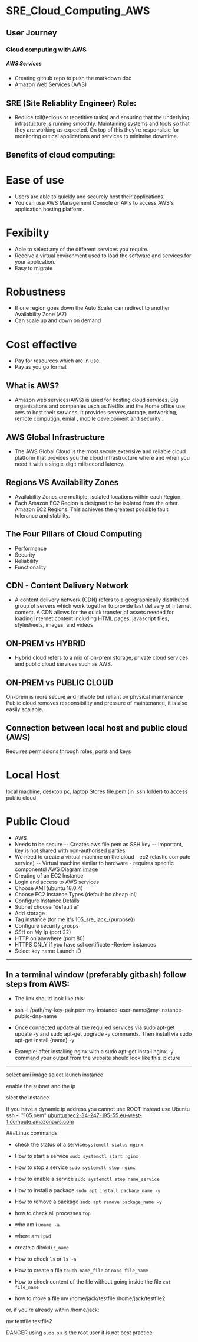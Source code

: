 # SRE_Cloud_Computing_AWS
## User Journey
### Cloud computing with AWS
##### AWS Services 

- Creating github repo to push the markdown doc
- Amazon Web Services (AWS)

## SRE (Site Reliablity Engineer) Role:
- Reduce toil(tedious or repetitive tasks) and ensuring that the underlying infrastucture is running smoothly. Maintaining systems and tools so that they are working as expected. On top of this they're responsible for monitoring critical applications and services to minimise downtime.  

## Benefits of cloud computing:

# Ease of use
- Users are able to quickly and securely host their applications.
- You can use AWS Management Console or APIs to access AWS's application hosting platform.

# Fexibilty 
- Able to select any of the different services you require.
- Receive a virtual environment used to load the software and services for your application.
- Easy to migrate

# Robustness
- If one region goes down the Auto Scaler can redirect to another Availability Zone (AZ)
- Can scale up and down on demand

# Cost effective
- Pay for resources which are in use.
- Pay as you go format

## What is AWS?
- Amazon web services(AWS) is used for hosting cloud services. Big organisaitons and companies usch as Netflix and the Home office use aws to host their services. It provides servers,storage, networking, remote computign, emial , mobile development and security . 

## AWS Global Infrastructure 
- The AWS Global Cloud is the most secure,extensive and reliable cloud platform that provides you the cloud infrastructure where and when you need it with a single-digit milisecond latency.

## Regions VS Availability Zones
- Availability Zones are multiple, isolated locations within each Region.
- Each Amazon EC2 Region is designed to be isolated from the other Amazon EC2 Regions. This achieves the greatest possible fault tolerance and stability.

## The Four Pillars of Cloud Computing
- Performance
- Security 
- Reliability
- Functionality

## CDN - Content Delivery Network
- A content delivery network (CDN) refers to a geographically distributed group of servers which work together to provide fast delivery of Internet content. A CDN allows for the quick transfer of assets needed for loading Internet content including HTML pages, javascript files, stylesheets, images, and videos


## ON-PREM vs HYBRID
- Hybrid cloud refers to a mix of on-prem storage, private cloud services and public cloud services such as AWS.

## ON-PREM vs PUBLIC CLOUD
On-prem is more secure and reliable but reliant on physical maintenance
Public cloud removes responsibility and pressure of maintenance, it is also easily scalable.

## Connection between local host and public cloud (AWS)
Requires permissions through roles, ports and keys
# Local Host
local machine, desktop pc, laptop
Stores file.pem (in .ssh folder) to access public cloud
# Public Cloud
- AWS
- Needs to be secure
-- Creates aws file.pem as SSH key
-- Important, key is not shared with non-authorised parties
- We need to create a virtual machine on the cloud - ec2 (elastic compute service)
-- Virtual machine similar to hardware - requires specific components!
AWS Diagram
[image](https://user-images.githubusercontent.com/48529086/159467057-83f5029f-cc2e-40dd-9aaa-b86a52ebdf87.png)
- Creating of an EC2 Instance
- Login and access to AWS services
- Choose AMI (ubuntu 18.0.4)
- Choose EC2 Instance Types (default bc cheap lol)
- Configure Instance Details
- Subnet choose "default a"
- Add storage
- Tag instance (for me it's 105_sre_jack_{purpose})
- Configure security groups
- SSH on My Ip (port 22)
- HTTP on anywhere (port 80)
- HTTPS ONLY if you have ssl certificate
-Review instances
- Select key name
Launch :D
___________________
## In a terminal window (preferably gitbash) follow steps from AWS:

- The link should look like this:

- ssh -i /path/my-key-pair.pem my-instance-user-name@my-instance-public-dns-name

- Once connected update all the required services via sudo apt-get update -y and sudo apt-get upgrade -y commands. Then install via sudo apt-get install {name} -y

- Example: after installing nginx with a sudo apt-get install nginx -y command your output from the website should look like this: picture
--------
select ami image 
select launch instance

enable the subnet
and the ip

slect the instance 

If you have a dynamic ip address you cannot use ROOT 
instead use Ubuntu
 ssh -i "105.pem" ubuntu@ec2-34-247-195-55.eu-west-1.compute.amazonaws.com

###Linux commands
- check the status of a service`systemctl status nginx`
- How to start a service `sudo systemctl start nginx`
- How to stop a service `sudo systemctl stop nginx`
- How to enable a service `sudo systemctl stop name_service`
- How to install a package `sudo apt install package_name -y`
- How to remove a package `sudo apt remove package_name -y`
- how to check all processes `top`
- who am i `uname -a`
- where am i `pwd`
- create a dir`mkdir_name`
- How to check `ls` or `ls -a`
- How to create a file `touch name_file` or `nano file_name`
- How to check content of the file without going inside the file `cat file_name`

- how to move a file 
mv /home/jack/testfile /home/jack/testfile2

or, if you’re already within /home/jack:

mv testfile testfile2

DANGER
using `sudo su` is the root user
it is not best practice
